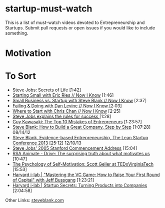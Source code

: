 startup-must-watch
==================
This is a list of must-watch videos devoted to Entrepreneurship and Startups. 
Submit pull requests or open issues if you would like to include something.

# Motivation


# To Sort

* [Steve Jobs: Secrets of Life](http://youtu.be/kYfNvmF0Bqw) [1:42]
* [Starting Small with Eric Ries // Now I Know](http://youtu.be/wFzkYUt_cNg) [1:46]
* [Small Business vs. Startup with Steve Blank // Now I Know](http://youtu.be/CIA9ikESXYI) [2:37]
* [Failing & Doing with Dan Levine // Now I Know ](http://youtu.be/m1G9wydwW_8) [2:03]
* [Where to Start with Chris Chan // Now I Know](http://youtu.be/ljRr2J1wQfc) [2:25]
* [Steve Jobs explains the rules for success ](http://youtu.be/KuNQgln6TL0) [1:28]
* [Guy Kawasaki: The Top 10 Mistakes of Entrepreneurs](http://www.youtube.com/watch?v=HHjgK6p4nrw) [1:23:57] 
* [Steve Blank: How to Build a Great Company, Step by Step](http://www.youtube.com/watch?v=1RTcXwJuCaU) [1:07:28] 08/14/12
* [Steve Blank, Evidence-based Entrepreneurship, The Lean Startup Conference 2013](http://www.youtube.com/watch?v=zjvEanpktEo) [25:12] 12/10/13
* [Steve Jobs' 2005 Stanford Commencement Address](http://www.youtube.com/watch?v=UF8uR6Z6KLc) [15:04]
* [RSA Animate - Drive: The surprising truth about what motivates us](http://youtu.be/u6XAPnuFjJc) [10:47]
* [The Psychology of Self-Motivation: Scott Geller at TEDxVirginiaTech](http://youtu.be/7sxpKhIbr0E) [15:53]
* [Harvard i-lab | "Mastering the VC Game: How to Raise Your First Round of Capital" with Jeff Bussgang](http://youtu.be/aNfB4sBBwEc) [1:23:21]
* [Harvard i-lab | Startup Secrets: Turning Products into Companies](http://youtu.be/092JQrye9IM) [2:04:58]

Other Links:
[steveblank.com](http://steveblank.com/)
